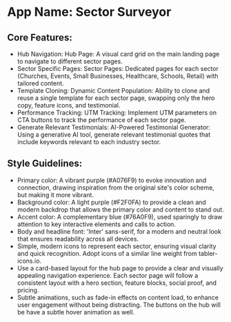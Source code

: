 # **App Name**: Sector Surveyor

## Core Features:

- Hub Navigation: Hub Page: A visual card grid on the main landing page to navigate to different sector pages.
- Sector Specific Pages: Sector Pages: Dedicated pages for each sector (Churches, Events, Small Businesses, Healthcare, Schools, Retail) with tailored content.
- Template Cloning: Dynamic Content Population: Ability to clone and reuse a single template for each sector page, swapping only the hero copy, feature icons, and testimonial.
- Performance Tracking: UTM Tracking: Implement UTM parameters on CTA buttons to track the performance of each sector page.
- Generate Relevant Testimonials: AI-Powered Testimonial Generator: Using a generative AI tool, generate relevant testimonial quotes that include keywords relevant to each industry sector.

## Style Guidelines:

- Primary color: A vibrant purple (#A076F9) to evoke innovation and connection, drawing inspiration from the original site's color scheme, but making it more vibrant.
- Background color: A light purple (#F2F0FA) to provide a clean and modern backdrop that allows the primary color and content to stand out.
- Accent color: A complementary blue (#76A0F9), used sparingly to draw attention to key interactive elements and calls to action.
- Body and headline font: 'Inter' sans-serif, for a modern and neutral look that ensures readability across all devices.
- Simple, modern icons to represent each sector, ensuring visual clarity and quick recognition. Adopt icons of a similar line weight from tabler-icons.io.
- Use a card-based layout for the hub page to provide a clear and visually appealing navigation experience. Each sector page will follow a consistent layout with a hero section, feature blocks, social proof, and pricing.
- Subtle animations, such as fade-in effects on content load, to enhance user engagement without being distracting. The buttons on the hub will be have a subtle hover animation as well.